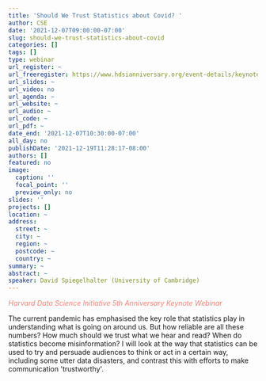 ```yaml
---
title: 'Should We Trust Statistics about Covid? '
author: CSE
date: '2021-12-07T09:00:00-07:00'
slug: should-we-trust-statistics-about-covid
categories: []
tags: []
type: webinar
url_register: ~
url_freeregister: https://www.hdsianniversary.org/event-details/keynote-sir-david-spiegelhalter
url_slides: ~
url_video: no
url_agenda: ~
url_website: ~
url_audio: ~
url_code: ~
url_pdf: ~
date_end: '2021-12-07T10:30:00-07:00'
all_day: no
publishDate: '2021-12-19T11:28:17-08:00'
authors: []
featured: no
image:
  caption: ''
  focal_point: ''
  preview_only: no
slides: ''
projects: []
location: ~
address:
  street: ~
  city: ~
  region: ~
  postcode: ~
  country: ~
summary: ~
abstract: ~
speaker: David Spiegelhalter (University of Cambridge)
---
```

<span style="color: salmon;">*Harvard Data Science Initiative 5th Anniversary Keynote Webinar*</span>
<!--more-->
The current pandemic has emphasised the key role that statistics play in understanding what is going on around us.  But how reliable are all these numbers?  How much should we trust what we hear and read?  When do statistics become misinformation?  I will look at the way that statistics can be used to try and persuade audiences to think or act in a certain way, including some utter data disasters, and contrast this with efforts to make communication 'trustworthy'.